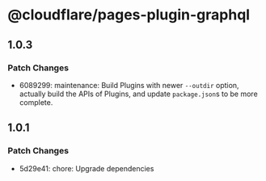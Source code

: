 # @cloudflare/pages-plugin-graphql

## 1.0.3

### Patch Changes

- 6089299: maintenance: Build Plugins with newer `--outdir` option, actually build the APIs of Plugins, and update `package.json`s to be more complete.

## 1.0.1

### Patch Changes

- 5d29e41: chore: Upgrade dependencies
